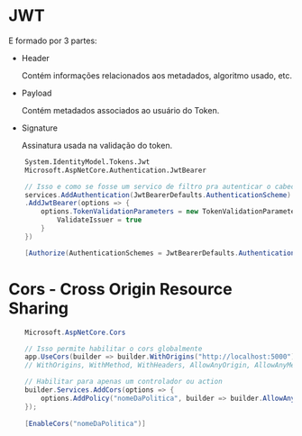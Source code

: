 # JWT

E formado por 3 partes: 

- Header

    Contém informações relacionados aos metadados, algoritmo usado, etc.

- Payload 

    Contém metadados associados ao usuário do Token.

- Signature

    Assinatura usada na validação do token.


```bash
    System.IdentityModel.Tokens.Jwt
    Microsoft.AspNetCore.Authentication.JwtBearer
```

```cs
    // Isso e como se fosse um servico de filtro pra autenticar o cabecalho Authorization Bearer Token
    services.AddAuthentication(JwtBearerDefaults.AuthenticationScheme)
    .AddJwtBearer(options => {
        options.TokenValidationParameters = new TokenValidationParameters {
            ValidateIssuer = true
        }
    })

    [Authorize(AuthenticationSchemes = JwtBearerDefaults.AuthenticationScheme)]
```

#  Cors - Cross Origin Resource Sharing

```cs
    Microsoft.AspNetCore.Cors

    // Isso permite habilitar o cors globalmente
    app.UseCors(builder => builder.WithOrigins("http://localhost:5000"));
    // WithOrigins, WithMethod, WithHeaders, AllowAnyOrigin, AllowAnyMethod, AllowAnyHeader

    // Habilitar para apenas um controlador ou action
    builder.Services.AddCors(options => {
        options.AddPolicy("nomeDaPolitica", builder => builder.AllowAnyOrigins())
    });
    
    [EnableCors("nomeDaPolitica")]

```
